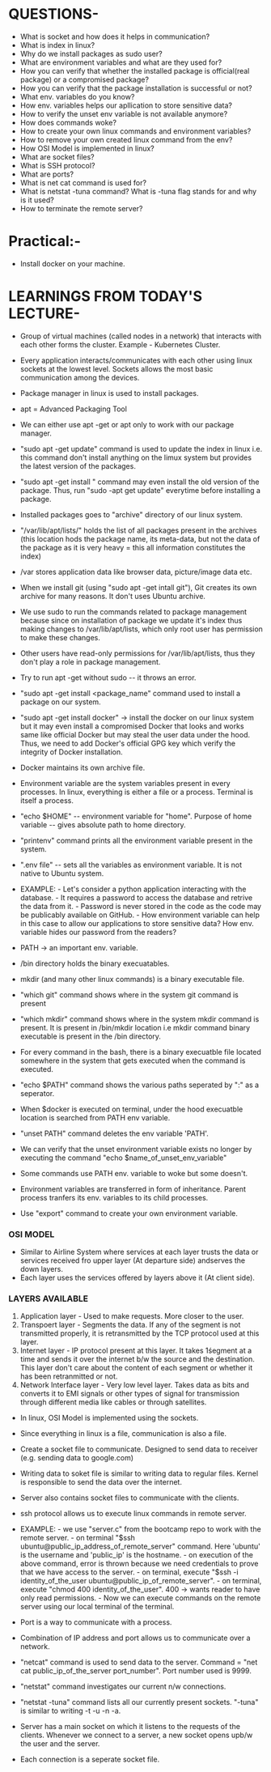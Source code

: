 # QUESTIONS-
- What is socket and how does it helps in communication?
- What is index in linux?
- Why do we install packages as sudo user?
- What are environment variables and what are they used for?
- How you can verify that whether the installed package is official(real package) or a compromised package?
- How you can verify that the package installation is successful or not?
- What env. variables do you know?
- How env. variables helps our apllication to store sensitive data?
- How to verify the unset env variable is not available anymore?
- How does commands woke?
- How to create your own linux commands and environment variables?
- How to remove your own created linux command from the env?
- How OSI Model is implemented in linux?
- What are socket files?
- What is SSH protocol?
- What are ports?
- What is net cat command is used for?
- What is netstat -tuna command? What is -tuna flag stands for and why is it used?
- How to terminate the remote server?

# Practical:-
- Install docker on your machine.

# LEARNINGS FROM TODAY'S LECTURE-
- Group of virtual machines (called nodes in a network) that interacts with each other forms the cluster. Example - Kubernetes Cluster.
- Every application interacts/communicates with each other using linux sockets at the lowest level. Sockets allows the most basic communication among the devices.
- Package manager in linux is used to install packages.
- apt = Advanced Packaging Tool
- We can either use apt -get or apt only to work with our package manager.
- "sudo apt -get update" command is used to update the index in linux i.e. this command don't install anything on the limux system but provides the latest version of the packages.
- "sudo apt -get install <package-name>" command may even install the old version of the package. Thus, run "sudo -apt get update" everytime before installing a package.
- Installed packages goes to "archive" directory of our linux system.
- "/var/lib/apt/lists/" holds the list of all packages present in the archives (this location hods the package name, its meta-data, but not the data of the package as it is very heavy = this all information constitutes the index)
- /var stores application data like browser data, picture/image data etc.

- When we install git (using "sudo apt -get intall git"), Git creates its own archive for many reasons. It don't uses Ubuntu archive.
- We use sudo to run the commands related to package management because since on installation of package we update it's index thus making changes to /var/lib/apt/lists, which only root user has permission to make these changes.
- Other users have read-only permissions for /var/lib/apt/lists, thus they don't play a role in package management.
- Try to run apt -get without sudo -- it throws an error.
- "sudo apt -get install <package_name" command used to install a package on our system.
- "sudo apt -get install docker" -> install the docker on our linux system but it may even install a compromised Docker that looks and works same like official Docker but may steal the user data under the hood. Thus, we need to add Docker's official GPG key which verify the integrity of Docker installation.
- Docker maintains its own archive file.
- Environment variable are the system variables present in every processes. In linux, everything is either a file or a process. Terminal is itself a process.
- "echo $HOME" -- environment variable for "home". Purpose of home variable -- gives absolute path to home directory.
- "printenv" command prints all the environment variable present in the system.
- ".env file" -- sets all the variables as environment variable. It is not native to Ubuntu system.

- EXAMPLE: 
            - Let's consider a python application interacting with the database.
            - It requires a password to access the database and retrive the data from it.
            - Password is never stored in the code as the code may be publicably available on GitHub.
            - How environment variable can help in this case to allow our applications to store sensitive data? How env. variable hides our password from the readers?
            
 - PATH -> an important env. variable.
 - /bin directory holds the binary execuatables.
 - mkdir (and many other linux commands) is a binary executable file.
 - "which git" command shows where in the system git command is present
 - "which mkdir" command shows where in the system mkdir command is present. It is present in /bin/mkdir location i.e mkdir command binary executable is present in the /bin directory.
 - For every command in the bash, there is a binary execuatble file located somewhere in the system that gets executed when the command is executed.
 - "echo $PATH" command shows the various paths seperated by ":" as a seperator.
 - When $docker is executed on terminal, under the hood execuatble location is searched from PATH env variable.
 -  "unset PATH" command deletes the env variable 'PATH'.
 - We can verify that the unset environment variable exists no longer by executing the command "echo $name_of_unset_env_variable"
 - Some commands use PATH env. variable to woke but some doesn't.
 - Environment variables are transferred in form of inheritance. Parent process tranfers its env. variables to its child processes.
 - Use "export" command to create your own environment variable.

### OSI MODEL
 - Similar to Airline System where services at each layer trusts the data or services received fro  upper layer (At departure side) andserves the down layers.
 - Each layer uses the services offered by layers above it (At client side).
 
### LAYERS AVAILABLE
  1. Application layer - Used to make requests. More closer to the user.
  2. Transpoert layer - Segments the data. If any of the segment is not transmitted  properly, it is retransmitted by the TCP protocol used at this layer.
  3. Internet layer - IP protocol present at this layer. It takes 1śegment at a time and sends it over the internet b/w the source and the destination. This layer don't care about the content of each segment or whether it has been retranmitted or not.
  4. Network Interface layer - Very low level layer. Takes data as bits and converts it to EMI signals or other types of signal for transmission through different media like cables or through satellites.
  
  
  - In linux, OSI Model is implemented using the sockets.
  - Since everything in linux is a file, communication is also a file.
  - Create a socket file  to communicate. Designed to send data to receiver (e.g. sending data to google.com)
  - Writing data to soket file is similar to writing data to regular files. Kernel is responsible to send the data over the internet.
  - Server also contains socket files to communicate with the clients.
  - ssh protocol allows us to execute linux commands in remote server.
  
  
  - EXAMPLE:
            - we use "server.c" from the bootcamp repo to work with the remote server.
            - on terminal "$ssh ubuntu@public_ip_address_of_remote_server" command. Here 'ubuntu' is the username and 'public_ip' is the hostname.
            - on execution of the above command, error is thrown because we need credentials to prove that we have access to the server.
            - on terminal, execute "$ssh -i identity_of_the_user ubuntu@public_ip_of_remote_server".
            - on terminal, execute "chmod 400 identity_of_the_user". 400 -> wants reader to have only read permissions.
            - Now we can execute commands on the remote server using our local terminal of the terminal.
            
   - Port is a way to communicate with a process.
   - Combination of IP address and port allows us to communicate over a network.
   - "netcat" command is used to send data to the server. Command = "net cat public_ip_of_the_server port_number". Port number used is 9999.
   - "netstat" command investigates our current n/w connections.
   - "netstat -tuna" command lists all our currently present sockets. "-tuna" is similar to writing -t -u -n -a.
   - Server has a main socket on which it listens to the requests of the clients. Whenever we connect to a server, a new socket opens upb/w the user and the server.
   - Each connection is a seperate socket file.
  
  
  
 
 
            
